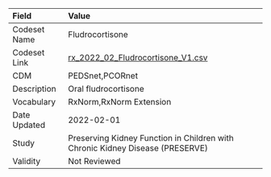 |Field        |Value                                                                         |
|:------------|:-----------------------------------------------------------------------------|
|Codeset Name |Fludrocortisone                                                               |
|Codeset Link |[rx_2022_02_Fludrocortisone_V1.csv](https://github.com/PEDSnet/Variable-Dictionary/blob/main/drugs/rx_2022_02_Fludrocortisone_V1.csv)|
|CDM          |PEDSnet,PCORnet                                                               |
|Description  |Oral fludrocortisone                                                          |
|Vocabulary   |RxNorm,RxNorm Extension                                                       |
|Date Updated |2022-02-01                                                                    |
|Study        |Preserving Kidney Function in Children with Chronic Kidney Disease (PRESERVE) |
|Validity     |Not Reviewed                                                                  |
